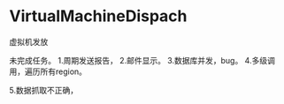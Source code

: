 # VirtualMachineDispach
虚拟机发放


未完成任务。
1.周期发送报告，
2.邮件显示。
3.数据库并发，bug。
4.多级调用，遍历所有region。

5.数据抓取不正确，